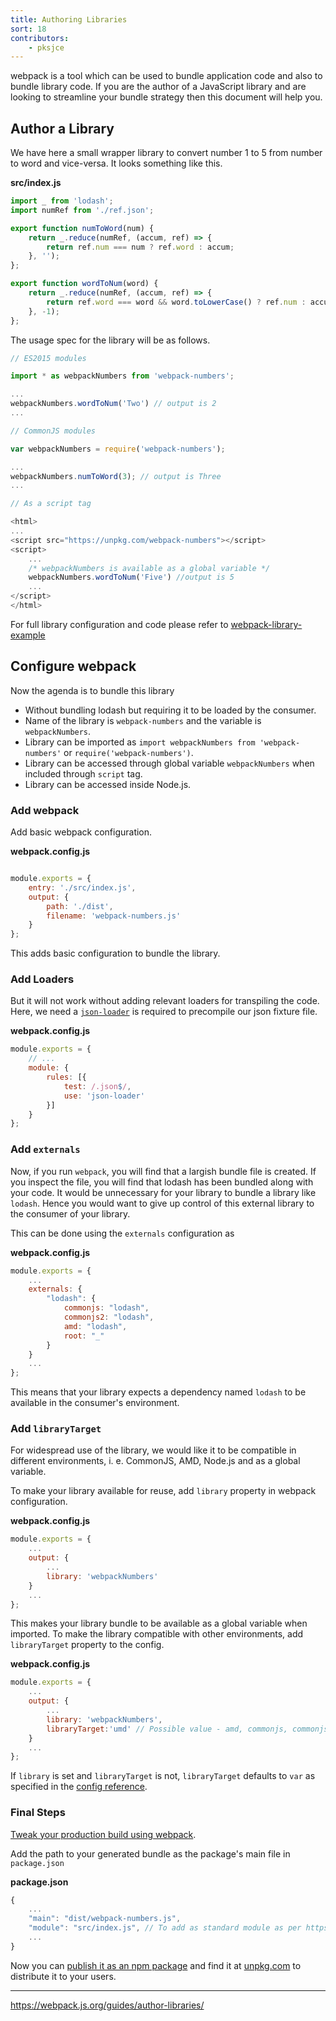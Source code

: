 ```yaml
---
title: Authoring Libraries
sort: 18
contributors:
    - pksjce
---
```


webpack is a tool which can be used to bundle application code and also to bundle library code. If you are the author of a JavaScript library and are looking to streamline your bundle strategy then this document will help you.

## Author a Library

We have here a small wrapper library to convert number 1 to 5 from number to word and vice-versa. It looks something like this.

__src/index.js__
```javascript
import _ from 'lodash';
import numRef from './ref.json';

export function numToWord(num) {
    return _.reduce(numRef, (accum, ref) => {
        return ref.num === num ? ref.word : accum;
    }, '');
};

export function wordToNum(word) {
    return _.reduce(numRef, (accum, ref) => {
        return ref.word === word && word.toLowerCase() ? ref.num : accum;
    }, -1);
};
```

The usage spec for the library will be as follows.

```javascript
// ES2015 modules

import * as webpackNumbers from 'webpack-numbers';

...
webpackNumbers.wordToNum('Two') // output is 2
...

// CommonJS modules

var webpackNumbers = require('webpack-numbers');

...
webpackNumbers.numToWord(3); // output is Three
...

// As a script tag

<html>
...
<script src="https://unpkg.com/webpack-numbers"></script>
<script>
    ...
    /* webpackNumbers is available as a global variable */
    webpackNumbers.wordToNum('Five') //output is 5
    ...
</script>
</html>
```

For full library configuration and code please refer to [webpack-library-example](https://github.com/kalcifer/webpack-library-example)

## Configure webpack

Now the agenda is to bundle this library
  - Without bundling lodash but requiring it to be loaded by the consumer.
  - Name of the library is `webpack-numbers` and the variable is `webpackNumbers`.
  - Library can be imported as `import webpackNumbers from 'webpack-numbers'` or `require('webpack-numbers')`.
  - Library can be accessed through global variable `webpackNumbers` when included through `script` tag.
  - Library can be accessed inside Node.js.

### Add webpack

Add basic webpack configuration.

__webpack.config.js__

```javascript

module.exports = {
    entry: './src/index.js',
    output: {
        path: './dist',
        filename: 'webpack-numbers.js'
    }
};

```

This adds basic configuration to bundle the library.

### Add Loaders

But it will not work without adding relevant loaders for transpiling the code.
Here, we need a [`json-loader`](https://github.com/webpack/json-loader) is required to precompile our json fixture file.

__webpack.config.js__

```javascript
module.exports = {
    // ...
    module: {
        rules: [{
            test: /.json$/,
            use: 'json-loader'
        }]
    }
};
```
### Add `externals`

Now, if you run `webpack`, you will find that a largish bundle file is created. If you inspect the file, you will find that lodash has been bundled along with your code.
It would be unnecessary for your library to bundle a library like `lodash`. Hence you would want to give up control of this external library to the consumer of your library.

This can be done using the `externals` configuration as

__webpack.config.js__

```javascript
module.exports = {
    ...
    externals: {
        "lodash": {
            commonjs: "lodash",
            commonjs2: "lodash",
            amd: "lodash",
            root: "_"
        }
    }
    ...
};
```

This means that your library expects a dependency named `lodash` to be available in the consumer's environment.

### Add `libraryTarget`

For widespread use of the library, we would like it to be compatible in different environments, i. e. CommonJS, AMD, Node.js and as a global variable.

To make your library available for reuse, add `library` property in webpack configuration.

__webpack.config.js__

```javascript
module.exports = {
    ...
    output: {
        ...
        library: 'webpackNumbers'
    }
    ...
};
```

This makes your library bundle to be available as a global variable when imported.
To make the library compatible with other environments, add `libraryTarget` property to the config.

__webpack.config.js__

```javascript
module.exports = {
    ...
    output: {
        ...
        library: 'webpackNumbers',
        libraryTarget:'umd' // Possible value - amd, commonjs, commonjs2, commonjs-module, this, var
    }
    ...
};
```

If `library` is set and `libraryTarget` is not, `libraryTarget` defaults to `var` as specified in the [config reference](/configuration/output).

### Final Steps

[Tweak your production build using webpack](/guides/production-build).

Add the path to your generated bundle as the package's main file in `package.json`

__package.json__

```javascript
{
    ...
    "main": "dist/webpack-numbers.js",
    "module": "src/index.js", // To add as standard module as per https://github.com/dherman/defense-of-dot-js/blob/master/proposal.md#typical-usage
    ...
}
```

Now you can [publish it as an npm package](https://docs.npmjs.com/getting-started/publishing-npm-packages) and find it at [unpkg.com](https://unpkg.com/#/) to distribute it to your users.

***

https://webpack.js.org/guides/author-libraries/